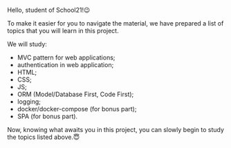 Hello, student of School21!😉

To make it easier for you to navigate the material, we have prepared a list of topics that you will learn in this project.

We will study:

- MVC pattern for web applications;
- authentication in web application;
- HTML;
- CSS;
- JS;
- ORM (Model/Database First, Code First);
- logging;
- docker/docker-compose (for bonus part);
- SPA (for bonus part).

Now, knowing what awaits you in this project, you can slowly begin to study the topics listed above.😇
